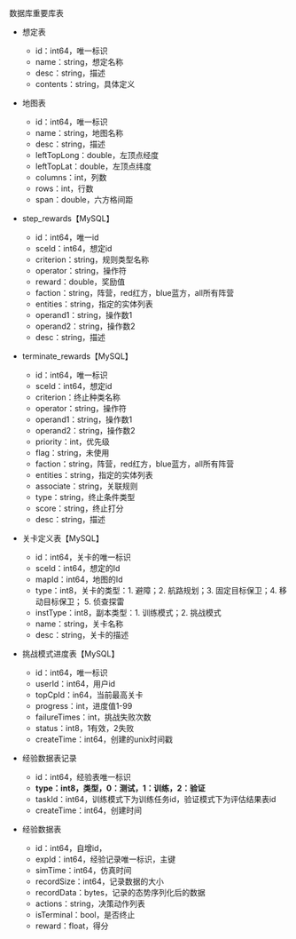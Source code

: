 数据库重要库表



- 想定表
  - id：int64，唯一标识
  - name：string，想定名称
  - desc：string，描述
  - contents：string，具体定义
  
  
  
- 地图表
  - id：int64，唯一标识
  - name：string，地图名称
  - desc：string，描述
  - leftTopLong：double，左顶点经度
  - leftTopLat：double，左顶点纬度
  - columns：int，列数
  - rows：int，行数
  - span：double，六方格间距
  
  
  
- step_rewards【MySQL】
  - id：int64，唯一id
  - sceId：int64，想定id
  - criterion：string，规则类型名称
  - operator：string，操作符
  - reward：double，奖励值
  - faction：string，阵营，red红方，blue蓝方，all所有阵营
  - entities：string，指定的实体列表
  - operand1：string，操作数1
  - operand2：string，操作数2
  - desc：string，描述
  
  
  
- terminate_rewards【MySQL】
  - id：int64，唯一标识
  - sceId：int64，想定id
  - criterion：终止种类名称
  - operator：string，操作符
  - operand1：string，操作数1
  - operand2：string，操作数2
  - priority：int，优先级
  - flag：string，未使用
  - faction：string，阵营，red红方，blue蓝方，all所有阵营
  - entities：string，指定的实体列表
  - associate：string，关联规则
  - type：string，终止条件类型
  - score：string，终止打分
  - desc：string，描述
  
  
  
  
  
- 关卡定义表【MySQL】
  - id：int64，关卡的唯一标识
  - sceId：int64，想定的Id
  - mapId：int64，地图的Id
  - type：int8，关卡的类型：1. 避障；2. 航路规划；3. 固定目标保卫；4. 移动目标保卫； 5. 侦查探雷
  - instType：int8，副本类型：1. 训练模式；2. 挑战模式
  - name：string，关卡名称
  - desc：string，关卡的描述
  
  
  
- 挑战模式进度表【MySQL】
  - id：int64，唯一标识
  - userId：int64，用户id
  - topCpId：in64，当前最高关卡
  - progress：int，进度值1-99
  - failureTimes：int，挑战失败次数
  - status：int8，1有效，2失败
  - createTime：int64，创建的unix时间戳
  
  
  
- 经验数据表记录
  - id：int64，经验表唯一标识
  - **type：int8，类型，0：测试，1：训练，2：验证**
  - taskId：int64，训练模式下为训练任务id，验证模式下为评估结果表id
  - createTime：int64，创建时间
  
- 经验数据表
  - id：int64，自增id，
  - expId：int64，经验记录唯一标识，主键
  - simTime：int64，仿真时间
  - recordSize：int64，记录数据的大小
  - recordData：bytes，记录的态势序列化后的数据
  - actions：string，决策动作列表
  - isTerminal：bool，是否终止
  - reward：float，得分